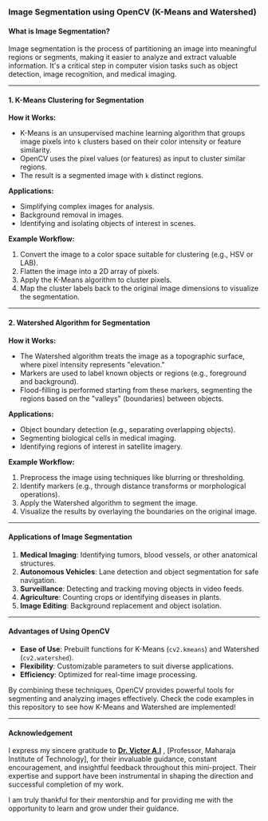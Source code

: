 ### **Image Segmentation using OpenCV (K-Means and Watershed)**

#### **What is Image Segmentation?**
Image segmentation is the process of partitioning an image into meaningful regions or segments, making it easier to analyze and extract valuable information. It's a critical step in computer vision tasks such as object detection, image recognition, and medical imaging.

---

#### **1. K-Means Clustering for Segmentation**
**How it Works:**
- K-Means is an unsupervised machine learning algorithm that groups image pixels into `k` clusters based on their color intensity or feature similarity.
- OpenCV uses the pixel values (or features) as input to cluster similar regions.
- The result is a segmented image with `k` distinct regions.

**Applications:**
- Simplifying complex images for analysis.
- Background removal in images.
- Identifying and isolating objects of interest in scenes.

**Example Workflow:**
1. Convert the image to a color space suitable for clustering (e.g., HSV or LAB).
2. Flatten the image into a 2D array of pixels.
3. Apply the K-Means algorithm to cluster pixels.
4. Map the cluster labels back to the original image dimensions to visualize the segmentation.

---

#### **2. Watershed Algorithm for Segmentation**
**How it Works:**
- The Watershed algorithm treats the image as a topographic surface, where pixel intensity represents "elevation."
- Markers are used to label known objects or regions (e.g., foreground and background).
- Flood-filling is performed starting from these markers, segmenting the regions based on the "valleys" (boundaries) between objects.

**Applications:**
- Object boundary detection (e.g., separating overlapping objects).
- Segmenting biological cells in medical imaging.
- Identifying regions of interest in satellite imagery.

**Example Workflow:**
1. Preprocess the image using techniques like blurring or thresholding.
2. Identify markers (e.g., through distance transforms or morphological operations).
3. Apply the Watershed algorithm to segment the image.
4. Visualize the results by overlaying the boundaries on the original image.

---

#### **Applications of Image Segmentation**
1. **Medical Imaging**: Identifying tumors, blood vessels, or other anatomical structures.
2. **Autonomous Vehicles**: Lane detection and object segmentation for safe navigation.
3. **Surveillance**: Detecting and tracking moving objects in video feeds.
4. **Agriculture**: Counting crops or identifying diseases in plants.
5. **Image Editing**: Background replacement and object isolation.

---

#### **Advantages of Using OpenCV**
- **Ease of Use**: Prebuilt functions for K-Means (`cv2.kmeans`) and Watershed (`cv2.watershed`).
- **Flexibility**: Customizable parameters to suit diverse applications.
- **Efficiency**: Optimized for real-time image processing.

By combining these techniques, OpenCV provides powerful tools for segmenting and analyzing images effectively. Check the code examples in this repository to see how K-Means and Watershed are implemented!

---

#### **Acknowledgement**
  I express my sincere gratitude to <a href="https://github.com/Victor-Ikechukwu">**Dr. Victor A.I**</a> , [Professor, Maharaja Institute of Technology], for their invaluable guidance, constant encouragement, and insightful feedback throughout this mini-project. Their expertise and support have been instrumental in shaping the direction and successful completion of my work. 

I am truly thankful for their mentorship and for providing me with the opportunity to learn and grow under their guidance.
